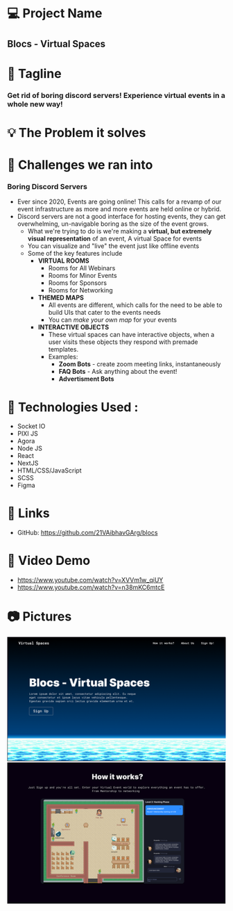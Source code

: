 # 💻 Project Name

## Blocs - Virtual Spaces

# 🚀 Tagline

### Get rid of boring discord servers! Experience virtual events in a whole new way!

# 💡 The Problem it solves

# 🧠 Challenges we ran into

### Boring Discord Servers

- Ever since 2020, Events are going online! This calls for a revamp of our event infrastructure as more and more events are held online or hybrid.
- Discord servers are not a good interface for hosting events, they can get overwhelming, un-navigable boring as the size of the event grows.
  - What we're trying to do is we're making a **virtual, but extremely visual representation** of an event, A virtual Space for events
  - You can visualize and "live" the event just like offline events
  - Some of the key features include
    - **VIRTUAL ROOMS**
      - Rooms for All Webinars
      - Rooms for Minor Events
      - Rooms for Sponsors
      - Rooms for Networking
    - **THEMED MAPS**
      - All events are different, which calls for the need to be able to build UIs that cater to the events needs
      - You can _make your own map_ for your events
    - **INTERACTIVE OBJECTS**
      - These virtual spaces can have interactive objects, when a user visits these objects they respond with premade templates.
      - Examples:
        - **Zoom Bots** - create zoom meeting links, instantaneously
        - **FAQ Bots** - Ask anything about the event!
        - **Advertisment Bots**

# 🔨 Technologies Used :

- Socket IO
- PIXI JS
- Agora
- Node JS
- React
- NextJS
- HTML/CSS/JavaScript
- SCSS
- Figma

# 🔗 Links

- GitHub: https://github.com/21VAibhavGArg/blocs

# 🎥 Video Demo

- https://www.youtube.com/watch?v=XVVm1w_qiUY
- https://www.youtube.com/watch?v=n38mKC6mtcE

# 📷 Pictures

![Test Image 1](./ReadmeAssets/herosec.png)
![Test Image 2](./ReadmeAssets/UI.png)
